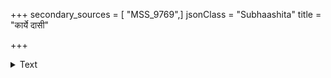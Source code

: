 +++
secondary_sources = [ "MSS_9769",]
jsonClass = "Subhaashita"
title = "कार्ये दासी"

+++

<details><summary>Text</summary>

कार्ये दासी रतौ वेश्या भोजने जननीसमा।  
विपत्तौ बुद्धिदात्री च सा भार्या सर्वदुर्लभा॥
</details>
